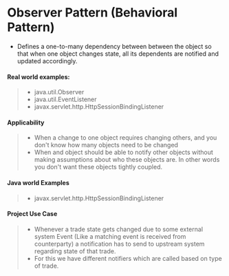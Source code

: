 # Observer Pattern (Behavioral Pattern)

- Defines a one-to-many dependency between between the object so that when one object changes state, all its dependents
are notified and updated accordingly.


#### Real world examples:

> - java.util.Observer
> - java.util.EventListener
> - javax.servlet.http.HttpSessionBindingListener

#### Applicability

> - When a change to one object requires changing others, and you don't know how many objects need to be changed
> - When and object should be able to notify other objects without making assumptions about who these objects are. In other words you don't want these objects tightly coupled.

#### Java world Examples

> - javax.servlet.http.HttpSessionBindingListener

#### Project Use Case

> - Whenever a trade state gets changed due to some external system Event (Like a matching event is received from counterparty) a notification has to send to upstream system regarding state of that trade.
> - For this we have different notifiers which are called based on type of trade. 

